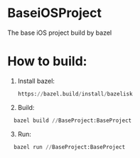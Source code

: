 # BaseiOSProject
The base iOS project build by bazel

# How to build:
1. Install bazel:
   ```py
   https://bazel.build/install/bazelisk
   ```
2. Build:
  ```py
    bazel build //BaseProject:BaseProject  
  ```
3. Run:  
  ```py
    bazel run //BaseProject:BaseProject  
  ```
  
